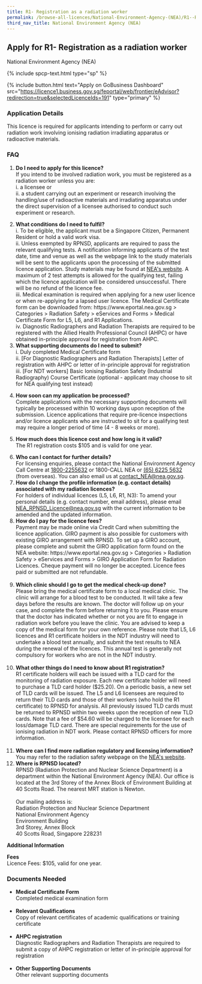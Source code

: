 ```yaml
---
title: R1- Registration as a radiation worker
permalink: /browse-all-licences/National-Environment-Agency-(NEA)/R1--Registration-as-a-radiation-worker
third_nav_title: National Environment Agency (NEA)
---
```


## Apply for R1- Registration as a radiation worker

National Environment Agency (NEA)

{% include spcp-text.html type="sp" %}

{% include button.html text="Apply on GoBusiness Dashboard" src="https://licence1.business.gov.sg/feportal/web/frontier/eAdvisor?redirection=true&selectedLicenceIds=191" type="primary" %}

<H3>Application Details</H3>

<p>This licence is required for applicants intending to perform or carry out radiation work involving ionising radiation irradiating apparatus or radioactive materials.</p>
<h3>FAQ</h3>
<ol>
<li>
<p><strong>Do I need to apply for this licence?</strong><br />If you intend to be involved radiation work, you must be registered as a radiation worker unless you are:<br />i. a licensee or<br />ii. a student carrying out an experiment or research involving the handling/use of radioactive materials and irradiating apparatus under the direct supervision of a licensee authorised to conduct such experiment or research.</p>
</li>
<li><strong>What conditions do I need to fulfil?<br /></strong>i. To be eligible, the applicant must be a Singapore Citizen, Permanent Resident or hold a valid work visa.<br />ii. Unless exempted by RPNSD, applicants are required to pass the relevant qualifying tests. A notification informing applicants of the test date, time and venue as well as the webpage link to the study materials will be sent to the applicants upon the processing of the submitted licence application. Study materials may be found at <a href="http://www.nea.gov.sg/anti-pollution-radiation-protection/radiation-protection/radiation-protection-services" target="_blank" rel="noopener">NEA's website</a>.  A maximum of 2 test attempts is allowed for the qualifying test, failing which the licence application will be considered unsuccessful. There will be no refund of the licence fee.<br />iii. Medical examination is required when applying for a new user licence or when re-applying for a lapsed user licence. The Medical Certificate form can be downloaded from: https://www.eportal.nea.gov.sg > Categories > Radiation Safety > eServices and Forms > Medical Certificate Form for L5, L6, and R1 Applications.<br />iv. Diagnostic Radiographers and Radiation Therapists are required to be registered with the Allied Health Professional Council (AHPC) or have obtained in-principle approval for registration from AHPC.</li>
<li><strong>What supporting documents do I need to submit?</strong><br />i. Duly completed Medical Certificate form<br />ii. [For Diagnostic Radiographers and Radiation Therapists] Letter of registration with AHPC or letter of in-principle approval for registration<br />iii. [For NDT workers] Basic Ionising Radiation Safety (Industrial Radiography) Course Certificate (optional - applicant may choose to sit for NEA qualifying test instead)</li>
<li>
<p><strong>How soon can my application be processed?</strong><br />Complete applications with the necessary supporting documents will typically be processed within 10 working days upon reception of the submission. Licence applications that require pre-licence inspections and/or licence applicants who are instructed to sit for a qualifying test may require a longer period of time (4 - 8 weeks or more).</p>
</li>
<li>
<p><strong>How much does this licence cost and how long is it valid?</strong><br />The R1 registration costs $105 and is valid for one year.</p>
</li>
<li><strong>Who can I contact for further details?</strong><br />For licensing enquiries, please contact the National Environment Agency Call Centre at <a href="tel:18002255632" target="_blank" rel="noopener">1800-2255632</a> or 1800-CALL NEA or <a href="tel:6562255632" target="_blank" rel="noopener">(65) 6225 5632</a> (from overseas). You can also email us at <a href="mailto:contact_NEA@nea.gov.sg" target="_blank" rel="noopener">contact_NEA@nea.gov.sg</a>.<strong><br /></strong></li>
<li><strong>How do I change the profile information (e.g. contact details) associated with my radiation licences?</strong><br />For holders of individual licences (L5, L6, R1, N3): To amend your personal details (e.g. contact number, email address), please email <a href="mailto:NEA_RPNSD_Licence@nea.gov.sg" target="_blank" rel="noopener">NEA_RPNSD_Licence@nea.gov.sg</a> with the current information to be amended and the updated information.</li>
<li><strong>How do I pay for the licence fees?<br /></strong>Payment may be made online via Credit Card when submitting the licence application. GIRO payment is also possible for customers with existing GIRO arrangement with RPNSD. To set up a GIRO account, please complete and submit the GIRO application form found on the NEA website: https://www.eportal.nea.gov.sg > Categories > Radiation Safety > eServices and Forms > GIRO Application Form for Radiation Licences. Cheque payment will no longer be accepted. Licence fees paid or submitted are not refundable.<br /><br /></li>
<li><strong>Which clinic should I go to get the medical check-up done?<br /></strong>Please bring the medical certificate form to a local medical clinic. The clinic will arrange for a blood test to be conducted. It will take a few days before the results are known. The doctor will follow up on your case, and complete the form before returning it to you. Please ensure that the doctor has indicated whether or not you are fit to engage in radiation work before you leave the clinic. You are advised to keep a copy of the medical form for your own reference. Please note that L5, L6 licences and R1 certificate holders in the NDT industry will need to undertake a blood test annually, and submit the test results to NEA during the renewal of the licences. This annual test is generally not compulsory for workers who are not in the NDT industry.<br /><br /></li>
<li><strong>What other things do I need to know about R1 registration?<br /></strong>R1 certificate holders will each be issued with a TLD card for the monitoring of radiation exposure. Each new certificate holder will need to purchase a TLD card holder ($25.20). On a periodic basis, a new set of TLD cards will be issued. The L5 and L6 licensees are required to return their TLD cards and those of their workers (who hold the R1 certificate) to RPNSD for analysis. All previously issued TLD cards must be returned to RPNSD within two weeks upon the reception of new TLD cards. Note that a fee of $54.60 will be charged to the licensee for each loss/damage TLD card. There are special requirements for the use of ionising radiation in NDT work. Please contact RPNSD officers for more information.<strong><br /><br /></strong></li>
<li><strong>Where can I find more radiation regulatory and licensing information?</strong><br />You may refer to the radiation safety webpage on the <a href="https://www.nea.gov.sg/our-services/radiation-safety" target="_blank" rel="noopener">NEA's website</a>.</li>
<li><strong>Where is RPNSD located?<br /></strong>RPNSD (Radiation Protection and Nuclear Science Department) is a department within the National Environment Agency (NEA). Our office is located at the 3rd Storey of the Annex Block of Environment Building at 40 Scotts Road. The nearest MRT station is Newton.<br /><br />Our mailing address is:<br />Radiation Protection and Nuclear Science Department<br />National Environment Agency<br />Environment Building<br />3rd Storey, Annex Block<br />40 Scotts Road, Singapore 228231<strong><br /></strong></li>
</ol>

<strong>Additional Information</strong>

<p><strong>Fees</strong><br />Licence Fees: $105, valid for one year.</p>

<H3>Documents Needed</H3>

<ul>
<li><strong>Medical Certificate Form</strong><br />Completed medical examination form<br /><br /></li>
<li><strong>Relevant Qualifications</strong><br />Copy of relevant certificates of academic qualifications or training certificate<br /><br /></li>
<li><strong>AHPC registration</strong><br />Diagnostic Radiographers and Radiation Therapists are required to submit a copy of AHPC registration or letter of in-principle approval for registration<br /><strong><br /></strong></li>
<li><strong>Other Supporting Documents</strong><br />Other relevant supporting documents</li>
</ul>

